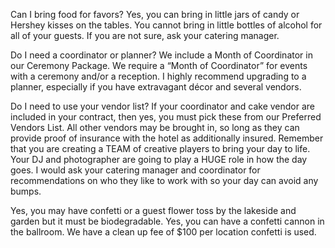 Can I bring food for favors?
Yes, you can bring in little jars of candy or Hershey kisses on the tables. You cannot bring in little bottles of alcohol for all of your guests. If you are not sure, ask your catering manager.

Do I need a coordinator or planner?
We include a Month of Coordinator in our Ceremony Package.
We require a “Month of Coordinator” for events with a ceremony and/or a reception. I highly recommend upgrading to a planner, especially if you have extravagant décor and several vendors.

Do I need to use your vendor list?
If your coordinator and cake vendor are included in your contract, then yes, you must pick these from our Preferred Vendors List. All other vendors may be brought in, so long as they can provide proof of insurance with the hotel as additionally insured. Remember that you are creating a TEAM of creative players to bring your day to life. Your DJ and photographer are going to play a HUGE role in how the day goes. I would ask your catering manager and coordinator for recommendations on who they like to work with so your day can avoid any bumps.

Yes, you may have confetti or a guest flower toss by the lakeside and garden but it must be biodegradable. Yes, you can have a confetti cannon in the ballroom. We have a clean up fee of $100 per location confetti is used.